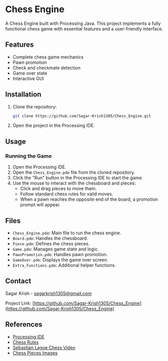 
# Chess Engine

A Chess Engine built with Processing Java. This project implements a fully functional chess game with essential features and a user-friendly interface.

## Features

- Complete chess game mechanics
- Pawn promotion
- Check and checkmate detection
- Game over state
- Interactive GUI

## Installation

1. Clone the repository:
   ```sh
   git clone https://github.com/Sagar-Krish1305/Chess_Engine.git
   ```
2. Open the project in the Processing IDE.

## Usage

### Running the Game

1. Open the Processing IDE.
2. Open the `Chess_Engine.pde` file from the cloned repository.
3. Click the "Run" button in the Processing IDE to start the game.
4. Use the mouse to interact with the chessboard and pieces:
   - Click and drag pieces to move them.
   - Follow standard chess rules for valid moves.
   - When a pawn reaches the opposite end of the board, a promotion prompt will appear.

## Files

- `Chess_Engine.pde`: Main file to run the chess engine.
- `Board.pde`: Handles the chessboard.
- `Piece.pde`: Defines the chess pieces.
- `Game.pde`: Manages game state and logic.
- `PawnPromotion.pde`: Handles pawn promotion.
- `GameOver.pde`: Displays the game over screen.
- `Extra_Functions.pde`: Additional helper functions.

## Contact

Sagar Krish - [sagarkrish1305@gmail.com](mailto:sagarkrish1305@gmail.com)

Project Link: [https://github.com/Sagar-Krish1305/Chess_Engine](https://github.com/Sagar-Krish1305/Chess_Engine)

## References

- [Processing IDE](https://processing.org/download/)
- [Chess Rules](https://www.chess.com/learn-how-to-play-chess)
- [Sebastian Lague Chess Video](https://youtu.be/U4ogK0MIzqk?si=zh7J34DSZ1A6_Bg_)
- [Chess Pieces Images](https://commons.wikimedia.org/wiki/Category:SVG_chess_pieces)
